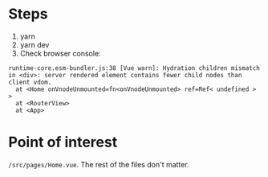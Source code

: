 # Steps

1. yarn
2. yarn dev
3. Check browser console:

```
runtime-core.esm-bundler.js:38 [Vue warn]: Hydration children mismatch in <div>: server rendered element contains fewer child nodes than client vdom.
  at <Home onVnodeUnmounted=fn<onVnodeUnmounted> ref=Ref< undefined > >
  at <RouterView>
  at <App>
```

# Point of interest

`/src/pages/Home.vue`. The rest of the files don't matter.
